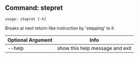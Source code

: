 ## Command: stepret ##
```
usage: stepret [-h]
```
Breaks at next return-like instruction by 'stepping' to it  

| Optional Argument | Info |
|---------------------|------|
| --help | show this help message and exit |



